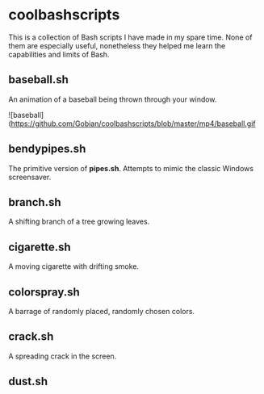 # coolbashscripts

This is a collection of Bash scripts I have made in my spare time. 
None of them are especially useful, nonetheless they helped me learn
the capabilities and limits of Bash.



## baseball.sh

An animation of a baseball being thrown through your window.

![baseball](https://github.com/Gobian/coolbashscripts/blob/master/mp4/baseball.gif

## bendypipes.sh

The primitive version of **pipes.sh**. Attempts to mimic the classic Windows screensaver.
![]()

## branch.sh

A shifting branch of a tree growing leaves.
![]()

## cigarette.sh

A moving cigarette with drifting smoke.
![]()

## colorspray.sh

A barrage of randomly placed, randomly chosen colors.
![]()

## crack.sh

A spreading crack in the screen.
![]()

## dust.sh









